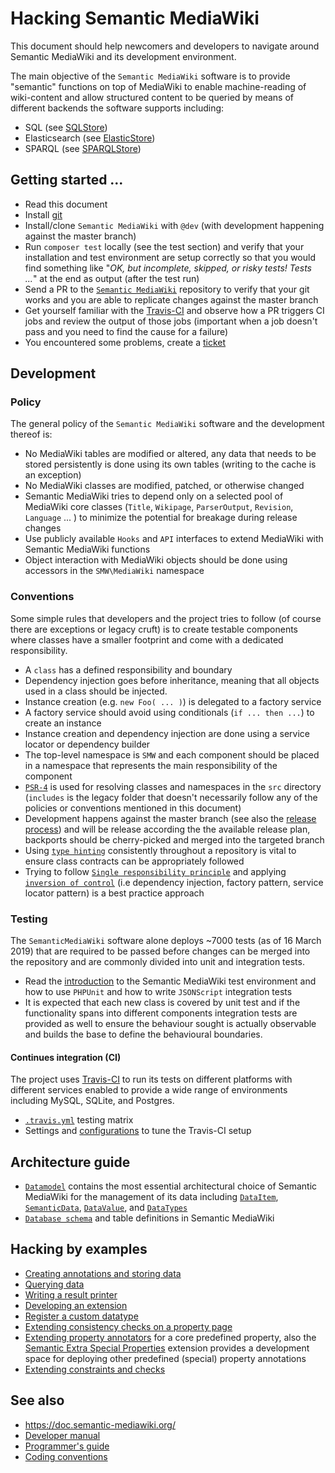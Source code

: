 # Hacking Semantic MediaWiki

This document should help newcomers and developers to navigate around Semantic MediaWiki and its development environment.

The main objective of the `Semantic MediaWiki` software is to provide "semantic" functions on top of MediaWiki to enable machine-reading of wiki-content and allow structured content to be queried by means of different backends the software supports including:

- SQL (see [SQLStore](https://github.com/SemanticMediaWiki/SemanticMediaWiki/blob/master/src/SQLStore/README.md))
- Elasticsearch (see [ElasticStore](https://github.com/SemanticMediaWiki/SemanticMediaWiki/blob/master/src/Elastic/README.md))
- SPARQL (see [SPARQLStore](https://github.com/SemanticMediaWiki/SemanticMediaWiki/blob/master/src/SPARQLStore/README.md))

## Getting started ...

- Read this document
- Install [git](https://www.semantic-mediawiki.org/wiki/Help:Using_Git)
- Install/clone `Semantic MediaWiki` with `@dev` (with development happening against the master branch)
- Run `composer test` locally (see the test section) and verify that your installation and test environment are setup correctly so that you would find something like "_OK, but incomplete, skipped, or risky tests! Tests ..._" at the end as output (after the test run)
- Send a PR to the [`Semantic MediaWiki`](https://github.com/SemanticMediaWiki/SemanticMediaWiki/) repository to verify that your git works and you are able to replicate changes against the master branch
- Get yourself familiar with the [Travis-CI](https://travis-ci.org/SemanticMediaWiki/SemanticMediaWiki) and observe how a PR triggers CI jobs and review the output of those jobs (important when a job doesn't pass and you need to find the cause for a failure)
- You encountered some problems, create a [ticket](https://github.com/SemanticMediaWiki/SemanticMediaWiki/issues/new)

## Development

### Policy

The general policy of the `Semantic MediaWiki` software and the development thereof is:

- No MediaWiki tables are modified or altered, any data that needs to be stored persistently is done using its own tables (writing to the cache is an exception)
- No MediaWiki classes are modified, patched, or otherwise changed
- Semantic MediaWiki tries to depend only on a selected pool of MediaWiki core classes (`Title`, `Wikipage`, `ParserOutput`, `Revision`, `Language` ... ) to minimize the potential for breakage during release changes
- Use publicly available `Hooks` and `API` interfaces to extend MediaWiki with Semantic MediaWiki functions
- Object interaction with MediaWiki objects should be done using accessors in the `SMW\MediaWiki` namespace

### Conventions

Some simple rules that developers and the project tries to follow (of course there are exceptions or legacy cruft) is to create testable components where  classes have a smaller footprint and come with a dedicated responsibility.

- A `class` has a defined responsibility and boundary
- Dependency injection goes before inheritance, meaning that all objects used in a class should be injected.
- Instance creation (e.g. `new Foo( ... )`) is delegated to a factory service
- A factory service should avoid using conditionals (`if ... then ...`) to create an instance
- Instance creation and dependency injection are done using a service locator or dependency builder
- The top-level namespace is `SMW` and each component should be placed in a namespace that represents the main responsibility of the component
- [`PSR-4`](https://www.php-fig.org/psr/psr-4/) is used for resolving classes and namespaces in the `src` directory (`includes` is the legacy folder that doesn't necessarily follow any of the policies or conventions mentioned in this document)
- Development happens against the master branch (see also the [release process](https://www.semantic-mediawiki.org/wiki/Release_process)) and will be release according the the available release plan, backports should be cherry-picked and merged into the targeted branch
- Using [`type hinting`](http://php.net/manual/en/language.oop5.typehinting.php) consistently throughout a repository is vital to ensure class contracts can be appropriately followed
- Trying to follow [`Single responsibility principle`](https://en.wikipedia.org/wiki/Single_responsibility_principle) and applying [`inversion of control`](https://en.wikipedia.org/wiki/Inversion_of_control) (i.e dependency injection, factory pattern, service locator pattern) is a best practice approach

### Testing

The `SemanticMediaWiki` software alone deploys ~7000 tests (as of 16 March 2019) that are required to be passed before changes can be merged into the repository and are commonly divided into unit and integration tests.

- Read the [introduction](https://github.com/SemanticMediaWiki/SemanticMediaWiki/blob/master/tests/README.md) to the Semantic MediaWiki test environment and how to use `PHPUnit` and how to write `JSONScript` integration tests
- It is expected that each new class is covered by unit test and if the functionality spans into different components integration tests are provided as well to ensure the behaviour sought is actually observable and builds the base to define the behavioural boundaries.

#### Continues integration (CI)

The project uses [Travis-CI](https://travis-ci.org/SemanticMediaWiki/SemanticMediaWiki) to run its tests on different platforms with different services enabled to provide a wide range of  environments including MySQL, SQLite, and Postgres.

- [`.travis.yml`](https://github.com/SemanticMediaWiki/SemanticMediaWiki/blob/master/.travis.yml) testing matrix
- Settings and [configurations](https://github.com/SemanticMediaWiki/SemanticMediaWiki/blob/master/tests/travis/README.md) to tune the Travis-CI setup

## Architecture guide

- [`Datamodel`][datamodel] contains the most essential architectural choice of Semantic MediaWiki for the management of its data including [`DataItem`][dataitem], [`SemanticData`][semanticdata], [`DataValue`][datavalue], and [`DataTypes`][datatype]
- [`Database schema`][db-schema] and table definitions in Semantic MediaWiki

## Hacking by examples

- [Creating annotations and storing data](https://github.com/SemanticMediaWiki/SemanticMediaWiki/blob/master/docs/architecture/storing.annotations.md)
- [Querying data](https://github.com/SemanticMediaWiki/SemanticMediaWiki/blob/master/docs/architecture/querying.data.md)
- [Writing a result printer](https://github.com/SemanticMediaWiki/SemanticMediaWiki/blob/master/docs/architecture/writing.resultprinter.md)
- [Developing an extension](https://github.com/SemanticMediaWiki/SemanticMediaWiki/blob/master/docs/architecture/developing.extension.md)
- [Register a custom datatype][datatype]
- [Extending consistency checks on a property page](https://github.com/SemanticMediaWiki/SemanticMediaWiki/blob/master/docs/architecture/extending.declarationexaminer.md)
- [Extending property annotators](https://github.com/SemanticMediaWiki/SemanticMediaWiki/blob/master/docs/architecture/extending.propertyannotator.md) for a core predefined property, also the [Semantic Extra Special Properties](https://github.com/SemanticMediaWiki/SemanticExtraSpecialProperties) extension provides a development space for deploying other predefined (special) property annotations
- [Extending constraints and checks](https://github.com/SemanticMediaWiki/SemanticMediaWiki/blob/master/docs/architecture/extending.constraint.md)

## See also

- https://doc.semantic-mediawiki.org/
- [Developer manual](https://www.semantic-mediawiki.org/wiki/Help:Developer_manual)
- [Programmer's guide](https://www.semantic-mediawiki.org/wiki/Help:Programmer%27s_guide)
- [Coding conventions](https://github.com/SemanticMediaWiki/SemanticMediaWiki/blob/master/docs/architecture/coding.conventions.md)

[datamodel]:https://github.com/SemanticMediaWiki/SemanticMediaWiki/blob/master/docs/architecture/datamodel.md
[dataitem]:https://github.com/SemanticMediaWiki/SemanticMediaWiki/blob/master/docs/architecture/datamodel.dataitem.md
[semanticdata]:https://github.com/SemanticMediaWiki/SemanticMediaWiki/blob/master/docs/architecture/datamodel.semanticdata.md
[datavalue]:https://github.com/SemanticMediaWiki/SemanticMediaWiki/blob/master/docs/architecture/datamodel.datavalue.md
[datatype]:https://github.com/SemanticMediaWiki/SemanticMediaWiki/blob/master/docs/architecture/datamodel.datatype.md
[db-schema]:https://github.com/SemanticMediaWiki/SemanticMediaWiki/blob/master/docs/architecture/database.schema.md